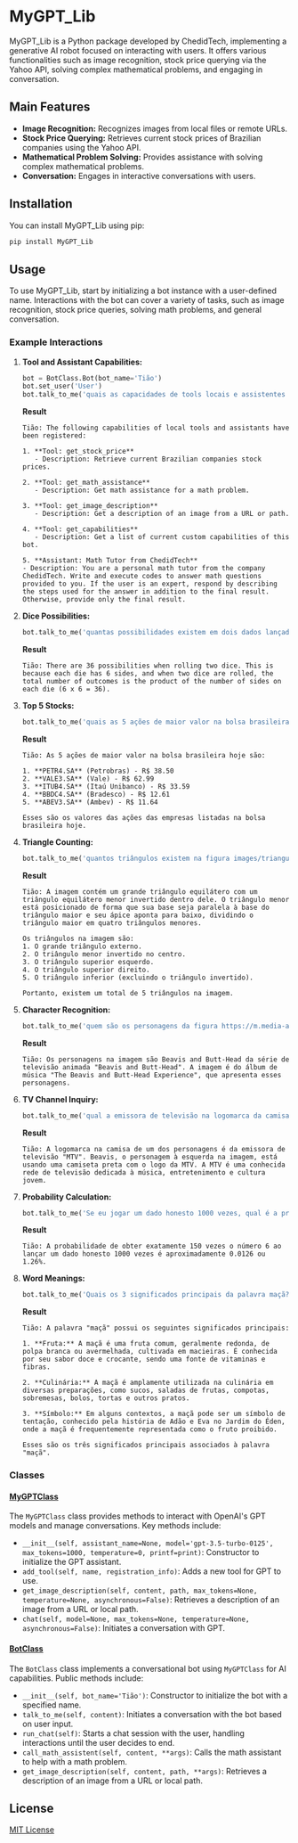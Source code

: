 # MyGPT_Lib

MyGPT_Lib is a Python package developed by ChedidTech, implementing a generative AI robot focused on interacting with users. It offers various functionalities such as image recognition, stock price querying via the Yahoo API, solving complex mathematical problems, and engaging in conversation.

## Main Features

- **Image Recognition:** Recognizes images from local files or remote URLs.
- **Stock Price Querying:** Retrieves current stock prices of Brazilian companies using the Yahoo API.
- **Mathematical Problem Solving:** Provides assistance with solving complex mathematical problems.
- **Conversation:** Engages in interactive conversations with users.

## Installation

You can install MyGPT_Lib using pip:

```bash
pip install MyGPT_Lib
```

## Usage

To use MyGPT_Lib, start by initializing a bot instance with a user-defined name. Interactions with the bot can cover a variety of tasks, such as image recognition, stock price queries, solving math problems, and general conversation.

### Example Interactions

1. **Tool and Assistant Capabilities:**
   ```python
   bot = BotClass.Bot(bot_name='Tião')
   bot.set_user('User')
   bot.talk_to_me('quais as capacidades de tools locais e assistentes foram registradas?')
   ```
   **Result**
   ```
   Tião: The following capabilities of local tools and assistants have been registered:

   1. **Tool: get_stock_price**
      - Description: Retrieve current Brazilian companies stock prices.
      
   2. **Tool: get_math_assistance**
      - Description: Get math assistance for a math problem.
      
   3. **Tool: get_image_description**
      - Description: Get a description of an image from a URL or path.
      
   4. **Tool: get_capabilities**
      - Description: Get a list of current custom capabilities of this bot.
      
   5. **Assistant: Math Tutor from ChedidTech**
   - Description: You are a personal math tutor from the company ChedidTech. Write and execute codes to answer math questions provided to you. If the user is an expert, respond by describing the steps used for the answer in addition to the final result. Otherwise, provide only the final result.
   ```

2. **Dice Possibilities:**
   ```python
   bot.talk_to_me('quantas possibilidades existem em dois dados lançados? Resolva com um código')
   ```
   **Result**
   ```
   Tião: There are 36 possibilities when rolling two dice. This is because each die has 6 sides, and when two dice are rolled, the total number of outcomes is the product of the number of sides on each die (6 x 6 = 36).
   ```

3. **Top 5 Stocks:**
   ```python
   bot.talk_to_me('quais as 5 ações de maior valor na bolsa brasileira hoje?')
   ```
   **Result**
   ```
   Tião: As 5 ações de maior valor na bolsa brasileira hoje são:

   1. **PETR4.SA** (Petrobras) - R$ 38.50
   2. **VALE3.SA** (Vale) - R$ 62.99
   3. **ITUB4.SA** (Itaú Unibanco) - R$ 33.59
   4. **BBDC4.SA** (Bradesco) - R$ 12.61
   5. **ABEV3.SA** (Ambev) - R$ 11.64

   Esses são os valores das ações das empresas listadas na bolsa brasileira hoje.
   ```

4. **Triangle Counting:**
   ```python
   bot.talk_to_me('quantos triângulos existem na figura images/triangulos.png?')
   ```
   **Result**
   ```
   Tião: A imagem contém um grande triângulo equilátero com um triângulo equilátero menor invertido dentro dele. O triângulo menor está posicionado de forma que sua base seja paralela à base do triângulo maior e seu ápice aponta para baixo, dividindo o triângulo maior em quatro triângulos menores.

   Os triângulos na imagem são:
   1. O grande triângulo externo.
   2. O triângulo menor invertido no centro.
   3. O triângulo superior esquerdo.
   4. O triângulo superior direito.
   5. O triângulo inferior (excluindo o triângulo invertido).

   Portanto, existem um total de 5 triângulos na imagem.
   ```

5. **Character Recognition:**
   ```python
   bot.talk_to_me('quem são os personagens da figura https://m.media-amazon.com/images/I/81PPn5LIrKL._AC_SX679_.jpg?')
   ```
   **Result**
   ```
   Tião: Os personagens na imagem são Beavis and Butt-Head da série de televisão animada "Beavis and Butt-Head". A imagem é do álbum de música "The Beavis and Butt-Head Experience", que apresenta esses personagens.
   ```

6. **TV Channel Inquiry:**
   ```python
   bot.talk_to_me('qual a emissora de televisão na logomarca da camisa de um dos personagens?')
   ```
   **Result**
   ```
   Tião: A logomarca na camisa de um dos personagens é da emissora de televisão "MTV". Beavis, o personagem à esquerda na imagem, está usando uma camiseta preta com o logo da MTV. A MTV é uma conhecida rede de televisão dedicada à música, entretenimento e cultura jovem.
   ```

7. **Probability Calculation:**
   ```python
   bot.talk_to_me('Se eu jogar um dado honesto 1000 vezes, qual é a probabilidade de eu obter exatamente 150 vezes o número 6? Resolva com um código')
   ```
   **Result**
   ```
   Tião: A probabilidade de obter exatamente 150 vezes o número 6 ao lançar um dado honesto 1000 vezes é aproximadamente 0.0126 ou 1.26%.
   ```

8. **Word Meanings:**
   ```python
   bot.talk_to_me('Quais os 3 significados principais da palavra maçã?')
   ```
   **Result**
   ```
   Tião: A palavra "maçã" possui os seguintes significados principais:

   1. **Fruta:** A maçã é uma fruta comum, geralmente redonda, de polpa branca ou avermelhada, cultivada em macieiras. É conhecida por seu sabor doce e crocante, sendo uma fonte de vitaminas e fibras.

   2. **Culinária:** A maçã é amplamente utilizada na culinária em diversas preparações, como sucos, saladas de frutas, compotas, sobremesas, bolos, tortas e outros pratos.

   3. **Símbolo:** Em alguns contextos, a maçã pode ser um símbolo de tentação, conhecido pela história de Adão e Eva no Jardim do Éden, onde a maçã é frequentemente representada como o fruto proibido.

   Esses são os três significados principais associados à palavra "maçã".
   ```

### Classes

#### [MyGPTClass](docs/MyGPTClass.md)

The `MyGPTClass` class provides methods to interact with OpenAI's GPT models and manage conversations. Key methods include:

- `__init__(self, assistant_name=None, model='gpt-3.5-turbo-0125', max_tokens=1000, temperature=0, printf=print)`: Constructor to initialize the GPT assistant.
- `add_tool(self, name, registration_info)`: Adds a new tool for GPT to use.
- `get_image_description(self, content, path, max_tokens=None, temperature=None, asynchronous=False)`: Retrieves a description of an image from a URL or local path.
- `chat(self, model=None, max_tokens=None, temperature=None, asynchronous=False)`: Initiates a conversation with GPT.

#### [BotClass](docs/BotClass.md)

The `BotClass` class implements a conversational bot using `MyGPTClass` for AI capabilities. Public methods include:

- `__init__(self, bot_name='Tião')`: Constructor to initialize the bot with a specified name.
- `talk_to_me(self, content)`: Initiates a conversation with the bot based on user input.
- `run_chat(self)`: Starts a chat session with the user, handling interactions until the user decides to end.
- `call_math_assistent(self, content, **args)`: Calls the math assistant to help with a math problem.
- `get_image_description(self, content, path, **args)`: Retrieves a description of an image from a URL or local path.

## License

[MIT License](LICENSE)